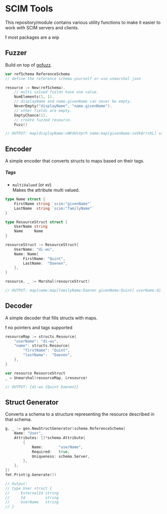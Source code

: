 # SCIM Tools
This repository/module contains various utility functions to make it easier to work with SCIM servers and clients.

**!** most packages are a wip

## Fuzzer
Build on top of [gofuzz](https://github.com/google/gofuzz/).

```go
var refSchema ReferenceSchema
// define the reference schema yourself or use unmarshal json

resource := New(refSchema).
    // multi valued fields have one value.
    NumElements(1, 1).
    // displayName and name.givenName can never be empty.
    NeverEmpty("displayName", "name.givenName").
    // other fields are empty.
    EmptyChance(1).
    // create fuzzed resource.
    Fuzz()

// OUTPUT: map[displayName:vWKdUsVprh name:map[givenName:ieVkQrrcKL] userName:RFlLpsMnBW]
```

## Encoder
A simple encoder that converts structs to maps based on their tags.

##### Tags
- `multiValued` (or `mV`) \
  Makes the attribute multi valued.

```go
type Name struct {
    FirstName string `scim:"givenName"`
    LastName  string `scim:"familyName"`
}

type ResourceStruct struct {
    UserName string
    Name     Name
}

resourceStruct := ResourceStruct{
    UserName: "di-wu",
    Name: Name{
        FirstName: "Quint", 
        LastName:  "Daenen",
    },
}

resource, _ := Marshal(resourceStruct)

// OUTPUT: map[name:map[familyName:Daenen givenName:Quint] userName:di-wu]
```

## Decoder
A simple decoder that fills structs with maps.

**!** no pointers and tags supported

```go
resourceMap := structs.Resource{
	"userName": "di-wu",
	"name": structs.Resource{
		"firstName": "Quint",
		"lastName":  "Daenen",
	},
}

var resource ResourceStruct
_ = Unmarshal(resourceMap, &resource)

// OUTPUT: {di-wu {Quint Daenen}}
```

## Struct Generator
Converts a schema to a structure representing the resource described in that schema.

```go
g, _ := gen.NewStructGenerator(schema.ReferenceSchema{
	Name: "User",
	Attributes: []*schema.Attribute{
		{
			Name:       "userName",
			Required:   true,
			Uniqueness: schema.Server,
		},
	},
})
fmt.Print(g.Generate())

// Output:
// type User struct {
//     ExternalId string
//     Id         string
//     UserName   string
// }
```
